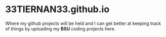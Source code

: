 # 33TIERNAN33.github.io
Where my github projects will be held and I can get better at keeping track of things by uploading my **BSU** coding projects here.
